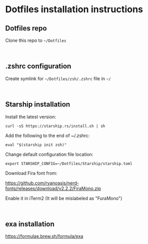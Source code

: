 # Dotfiles installation instructions

## Dotfiles repo

Clone this repo to `~/Dotfiles`

&ensp;

## .zshrc configuration

Create symlink for `~/Dotfiles/zsh/.zshrc` file in `~/`

&ensp;

## Starship installation

Install the latest version:

`curl -sS https://starship.rs/install.sh | sh`

Add the following to the end of ~/.zshrc:

`eval "$(starship init zsh)"`

Change default configuration file location:

`export STARSHIP_CONFIG=~/Dotfiles/Starship/starship.toml`

Download Fira font from:

https://github.com/ryanoasis/nerd-fonts/releases/download/v2.2.2/FiraMono.zip

Enable it in iTerm2 (It will be mislabeled as "FuraMono")

&ensp;

## exa installation

https://formulae.brew.sh/formula/exa

&ensp;
